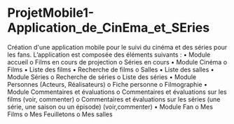 # ProjetMobile1-Application_de_CinEma_et_SEries
Création d'une application mobile pour le suivi du cinéma et des séries pour les fans. L’application est composée des éléments suivants :
• Module accueil
  o Films en cours de projection
  o Séries en cours
• Module Cinéma
  o Films
    ▪ Liste des films
    ▪ Recherche de films
  o Salles
  ▪ Liste des salles
• Module Séries
  o Recherche de séries
  o Liste des séries
• Module Personnes (Acteurs, Réalisateurs)
  o Fiche personne
  o Filmographie
• Module Commentaires et évaluations
  o Commentaires et évaluations sur les films (voir, commenter)
  o Commentaires et évaluations sur les séries (une série, une saison ou un épisode) (voir,commenter)
• Module Fan
  o Mes Films
  o Mes Feuilletons
  o Mes salles
